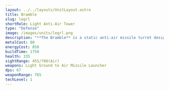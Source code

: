 ```yaml
---
layout: ../../layouts/UnitLayout.astro
title: Bramble
slug: legrl
shortRole: Light Anti-Air Tower
type: "Defense"
image: /images/units/legrl.png
description: "**The Bramble** is a static anti-air missile turret designed to swat down incoming aircraft with precision-guided missiles. Its tracking capabilities and long range make it a reliable solution against enemy air harassment.\n\nWhile ineffective against ground targets, it excels when placed near critical structures or unit clusters that need air cover. Best used in tandem with radar for early detection and area denial.\n\n**Best used for:** Anti-air perimeter defense, protecting expansions and factories  \n**Avoid:** Ground combat, overreliance without radar coverage"
metalCost: 80
energyCost: 850
buildTime: 1750
health: 335
sightRange: 455/700(Air)
weapons: Light Ground to Air Missile Launcher
dps: 67
weaponRange: 765
techLevel: 1
---
```

